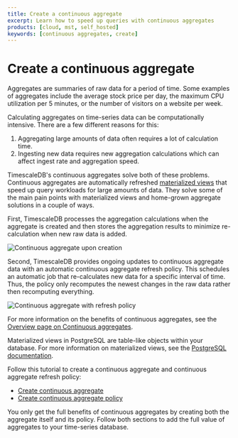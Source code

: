 ```yaml
---
title: Create a continuous aggregate
excerpt: Learn how to speed up queries with continuous aggregates
products: [cloud, mst, self_hosted]
keywords: [continuous aggregates, create]
---
```


# Create a continuous aggregate

Aggregates are summaries of raw data for a period of time. Some examples of
aggregates include the average stock price per day, the maximum CPU utilization
per 5 minutes, or the number of visitors on a website per week.

Calculating aggregates on time-series data can be computationally intensive.
There are a few different reasons for this:

1.  Aggregating large amounts of data often requires a lot of calculation time.
1.  Ingesting new data requires new aggregation calculations which can affect
    ingest rate and aggregation speed.

TimescaleDB's continuous aggregates solve both of these problems. Continuous
aggregates are automatically refreshed [materialized views][material-view] that
speed up query workloads for large amounts of data. They solve some of the main
pain points with materialized views and home-grown aggregate solutions in a
couple of ways.

First, TimescaleDB processes the aggregation calculations when the aggregate is
created
and then stores the aggregation results to minimize re-calculation when new raw data is added.

<img class="main-content__illustration" src="https://s3.amazonaws.com/assets.timescale.com/docs/images/getting-started/continuous-aggregate.jpg" alt="Continuous aggregate upon creation"/>

Second, TimescaleDB provides ongoing updates to continuous aggregate data with
an automatic continuous aggregate refresh policy. This schedules an automatic
job that re-calculates new data for a specific interval of time. Thus, the
policy only recomputes the newest changes in the raw data rather then
recomputing everything.

<img class="main-content__illustration" src="https://s3.amazonaws.com/assets.timescale.com/docs/images/getting-started/continuous-aggregate-policy.jpg" alt="Continuous aggregate with refresh policy"/>

For more information on the benefits of continuous aggregates, see the
[Overview page on Continuous aggregates][cagg-overview].

<Highlight type="note"> Materialized views in PostgreSQL are table-like objects
within your database. For more information on materialized views, see the
[PostgreSQL documentation](https://www.postgresql.org/docs/current/rules-materializedviews.html).
</Highlight>

Follow this tutorial to create a continuous aggregate and continuous aggregate
refresh policy:

*   [Create continuous aggregate][create-cagg-basics]
*   [Create continuous aggregate policy][create-cagg-policy]

You only get the full benefits of continuous aggregates by creating both the
aggregate itself and its policy. Follow both sections to add the full value of
aggregates to your time-series database.

[cagg-overview]: /use-timescale/:currentVersion:/overview/core-concepts/continuous-aggregates/
[create-cagg-basics]: /getting-started/:currentVersion:/create-cagg/create-cagg-basics/
[create-cagg-policy]: /getting-started/:currentVersion:/create-cagg/create-cagg-policy/
[material-view]: https://www.postgresql.org/docs/current/rules-materializedviews.html
